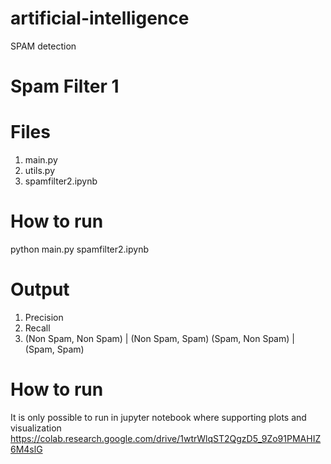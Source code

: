 # artificial-intelligence
SPAM detection 

# Spam Filter 1

# Files
1. main.py
2. utils.py
3. spamfilter2.ipynb

# How to run
  python main.py
  spamfilter2.ipynb

# Output
1. Precision
2. Recall
3. (Non Spam, Non Spam) | (Non Spam, Spam)
   (Spam, Non Spam) | (Spam, Spam)

# How to run
  It is only possible to run in jupyter notebook where supporting plots and visualization
  https://colab.research.google.com/drive/1wtrWlqST2QgzD5_9Zo91PMAHIZ6M4slG
